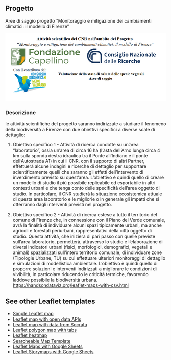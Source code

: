 
## Progetto

Aree di saggio progetto “Monitoraggio e mitigazione dei cambiamenti climatici: il modello di Firenze”

![Screenshot](logo.png)

### Descrizione

le attività scientifiche del progetto saranno indirizzate a studiare il fenomeno 
della biodiversità a Firenze con due obiettivi specifici a diverse scale di dettaglio:

1. Obiettivo specifico 1 - Attività di ricerca condotte su un’area “laboratorio”, ossia 
un’area di circa 16 ha (l’asta dell’Arno lunga circa 4 km sulla sponda destra idraulica 
tra il Ponte all’Indiano e il ponte dell’Autostrada A1) in cui il CNR, con il supporto di 
altri Partner, effettuerà alcune indagini e ricerche di dettaglio per supportare 
scientificamente quelli che saranno gli effetti dell’intervento di inverdimento previsto 
su quest’area. L’obiettivo è quindi quello di creare un modello di studio il più possibile 
replicabile ed esportabile in altri contesti urbani e che tenga conto delle specificità 
dell’area oggetto di studio. In particolare, il CNR studierà la situazione ecosistemica 
attuale di questa area laboratorio e le migliorie o in generale gli impatti che si otterranno 
dagli interventi previsti nel progetto.

2. Obiettivo specifico 2  - Attività di ricerca estese a tutto il territorio del comune di 
Firenze che, in connessione con il Piano del Verde comunale, avrà la finalità di 
individuare alcuni spazi tipicamente urbani, ma anche agricoli e forestali periurbani, 
rappresentativi della città oggetto di studio. Questa attività, che inizierà di pari passo 
con quelle previste sull’area laboratorio, permetterà, attraverso lo studio e 
l’elaborazione di diversi indicatori urbani (fisici, morfologici, demografici, vegetali e 
animali) spazializzati sull’intero territorio comunale, di individuare zone (Tipologie 
Urbane, TU) su cui effettuare ulteriori monitoraggi di dettaglio e simulazioni di 
modellistica ambientale. L’obiettivo è quindi quello di proporre soluzioni e interventi 
indirizzati a migliorare le condizioni di vivibilità, in particolare riducendo le criticità 
termiche, favorendo laddove possibile la biodiversità urbana.
https://handsondataviz.org/leaflet-maps-with-csv.html

## See other Leaflet templates
* [Simple Leaflet map](https://github.com/HandsOnDataViz/leaflet-map-simple)
* [Leaflet map with open data APIs](https://github.com/HandsOnDataViz/leaflet-maps-open-data-apis)
* [Leaflet map with data from Socrata](https://github.com/HandsOnDataViz/leaflet-socrata)
* [Leaflet polygon map with tabs](https://github.com/HandsOnDataViz/leaflet-map-polygon-tabs)
* [Leaflet heatmap](https://github.com/HandsOnDataViz/leaflet-heatmap)
* [Searcheable Map Template](https://github.com/HandsOnDataViz/searchable-map-template-csv)
* [Leaflet Maps with Google Sheets](https://github.com/HandsOnDataViz/leaflet-maps-with-google-sheets)
* [Leaflet Storymaps with Google Sheets](https://github.com/HandsOnDataViz/leaflet-storymaps-with-google-sheets)
